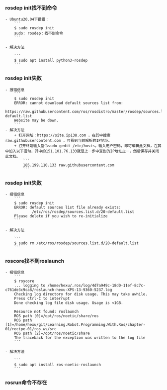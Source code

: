 
### rosdep init找不到命令
    - Ubuntu20.04下报错：
        ```
        $ sudo rosdep init
        sudo: rosdep：找不到命令
        ```

    - 解决方法
        
        ```
        $ sudo apt install python3-rosdep
        ```

### rosdep init失败 
    - 报错信息
        ```
        $ sudo rosdep init
        ERROR: cannot download default sources list from:
        https://raw.githubusercontent.com/ros/rosdistro/master/rosdep/sources.list.d/20-default.list
        Website may be down.
        ```
    - 解决方法
        + 打开网址：https://site.ip138.com ，在其中搜索raw.githubusercontent.com ，可看到当前解析的IP地址。
        + 打开终端输入指令sudo gedit /etc/hosts，输入用户密码，即可编辑此文档，在其中加入以下语句，其中的151.101.76.133就是上一步中查到的IP地址之一，然后保存并关闭此文档。
            ```
            185.199.110.133 raw.githubusercontent.com
            ```

### rosdep init失败 
    - 报错信息
        ```
        $ sudo rosdep init
        ERROR: default sources list file already exists:
                /etc/ros/rosdep/sources.list.d/20-default.list
        Please delete if you wish to re-initialize
        ```

    - 解决方法

        ```
        $ sudo rm /etc/ros/rosdep/sources.list.d/20-default.list
        ```

### roscore找不到roslaunch

    - 报错信息
        ```
        $ roscore 
        ... logging to /home/hexu/.ros/log/4d7a949c-18d0-11ef-8c7c-c761de3c9ca8/roslaunch-hexu-XPS-13-9360-5237.log
        Checking log directory for disk usage. This may take awhile.
        Press Ctrl-C to interrupt
        Done checking log file disk usage. Usage is <1GB.
        
        Resource not found: roslaunch
        ROS path [0]=/opt/ros/noetic/share/ros
        ROS path [1]=/home/hexu/git/Learning.Robot.Programming.With.Ros/chapter-01/recipe-01/ros_ws/src
        ROS path [2]=/opt/ros/noetic/share
        The traceback for the exception was written to the log file
        ```

    - 解决方法

        ```
        $ sudo apt install ros-noetic-roslaunch
        ```

### rosrun命令不存在

